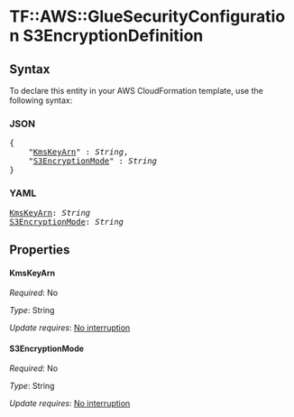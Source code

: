 # TF::AWS::GlueSecurityConfiguration S3EncryptionDefinition

## Syntax

To declare this entity in your AWS CloudFormation template, use the following syntax:

### JSON

<pre>
{
    "<a href="#kmskeyarn" title="KmsKeyArn">KmsKeyArn</a>" : <i>String</i>,
    "<a href="#s3encryptionmode" title="S3EncryptionMode">S3EncryptionMode</a>" : <i>String</i>
}
</pre>

### YAML

<pre>
<a href="#kmskeyarn" title="KmsKeyArn">KmsKeyArn</a>: <i>String</i>
<a href="#s3encryptionmode" title="S3EncryptionMode">S3EncryptionMode</a>: <i>String</i>
</pre>

## Properties

#### KmsKeyArn

_Required_: No

_Type_: String

_Update requires_: [No interruption](https://docs.aws.amazon.com/AWSCloudFormation/latest/UserGuide/using-cfn-updating-stacks-update-behaviors.html#update-no-interrupt)

#### S3EncryptionMode

_Required_: No

_Type_: String

_Update requires_: [No interruption](https://docs.aws.amazon.com/AWSCloudFormation/latest/UserGuide/using-cfn-updating-stacks-update-behaviors.html#update-no-interrupt)

